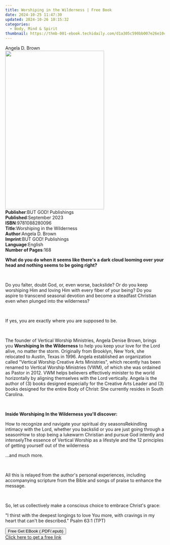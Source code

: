 ```yaml
---
title: Worshiping in the Wilderness | Free Book
date: 2024-10-25 11:47:30
updated: 2024-10-26 10:15:32
categories:
  - Body, Mind & Spirit
thumbnail: https://thmb-001-ebook.techidaily.com/d1a305c590bb007e26e10cfa711ca32686eb74c07cf2b4ae839968071a93d48e.jpg
---
```

<main id="book-container">
  <div class="flex flex-col">
    <div class="book-brief flex-1 py-6 px-4 sm:p-6 md:py-10 md:px-8">
      <!-- brief-->
      <div class="book-brief-main">Angela D. Brown</div>
    </div>
    <div
      class="book-meta-info flex-1 grid gap-4 col-start-1 col-end-3 row-start-1 sm:mb-6 sm:grid-cols-4 lg:gap-6 lg:col-start-2 lg:row-end-6 lg:row-span-6 lg:mb-0"
    >
      <div
        class="book-meta-info-left place-content-center mt-4 p-4 text-sm leading-6 col-start-2 col-span-2 dark:text-slate-400"
      >
        <img
          class="w-full h-500 object-cover rounded-lg sm:h-255 sm:col-span-2 lg:col-span-full"
          src="https://img-001-ebook.techidaily.com/ec7883ac11c4bb08d642dad61ae3797311028f781be9b96d25b1905bf3c28c8b.jpg"
          alt=""
          width="312"
          height="500"
        />
      </div>
      <div
        class="book-meta-info-right mt-2 col-start-1 row-start-2 col-span-3 self-center"
      >
        <!-- meta data  -->
        <div class="flex flex-col px-4 md:px-8">
          <div class="flex-1">
            <strong>Publisher</strong>:<span class="px-2"
              >BUT GOD! Publishings</span
            >
          </div>
          <div class="flex-1">
            <strong>Published</strong>:<span class="px-2">September 2023</span>
          </div>
          <div class="flex-1">
            <strong>ISBN</strong>:<span class="px-2">9781088280096</span>
          </div>
          <div class="flex-1">
            <strong>Title</strong>:<span class="px-2"
              >Worshiping in the Wilderness</span
            >
          </div>
          <div class="flex-1">
            <strong>Author</strong>:<span class="px-2">Angela D. Brown</span>
          </div>
          <div class="flex-1">
            <strong>Imprint</strong>:<span class="px-2"
              >BUT GOD! Publishings</span
            >
          </div>
          <div class="flex-1">
            <strong>Language</strong>:<span class="px-2">English</span>
          </div>
          <div class="flex-1">
            <strong>Number of Pages</strong>:<span class="px-2">168</span>
          </div>
        </div>
      </div>
    </div>
    <div class="book-description flex-1 py-6 px-4 sm:p-6 md:py-10 md:px-8">
      <div class="book-description-main">
        <div accordion-content="" id="description">
          <p>
            <strong
              >What do you do when it seems like there's a dark cloud looming
              over your head and nothing seems to be going right?</strong
            >
          </p>
          <p class="ql-align-justify"><br /></p>
          <p class="ql-align-justify">
            Do you falter, doubt God, or, even worse, backslide? Or do you keep
            worshiping Him and loving Him with every fiber of your being? Do you
            aspire to transcend seasonal devotion and become a steadfast
            Christian even when plunged into the wilderness?
          </p>
          <p class="ql-align-justify"><br /></p>
          <p class="ql-align-justify">
            If yes, you are exactly where you are supposed to be.
          </p>
          <p class="ql-align-justify"><br /></p>
          <p class="ql-align-justify">
            The founder of Vertical Worship Ministries, Angela Denise Brown,
            brings you <strong>Worshiping In the Wilderness</strong> to help you
            keep your love for the Lord alive, no matter the storm. Originally
            from Brooklyn, New York, she relocated to Austin, Texas in 1996.
            Angela established an organization called "Vertical Worship Creative
            Arts Ministries", which recently has been renamed to Vertical
            Worship Ministries (VWM), of which she was ordained as Pastor in
            2012. VWM helps believers effectively minister to the world
            horizontally by aligning themselves with the Lord vertically. Angela
            is the author of (3) books designed especially for the Creative Arts
            Leader and (3) books designed for the entire Body of
            Christ:&nbsp;She currently resides in South Carolina.
          </p>
          <p class="ql-align-justify"><br /></p>
          <p class="ql-align-justify">
            <strong
              >Inside Worshiping In the Wilderness you'll discover:</strong
            >
          </p>
          How to recognize and navigate your spiritual dry seasonsRekindling
          intimacy with the Lord, whether you backslid or you are just going
          through a seasonHow to stop being a lukewarm Christian and pursue God
          intently and intenselyThe essence of Vertical Worship as a lifestyle
          and the 12 principles of getting yourself out of the wilderness
          <p class="ql-align-justify">...and much more.</p>
          <p class="ql-align-justify"><br /></p>
          <p class="ql-align-justify">
            All this is relayed from the author's personal experiences,
            including accompanying scripture from the Bible and songs of praise
            to enhance the message.
          </p>
          <p class="ql-align-justify"><br /></p>
          <p class="ql-align-justify">
            So, let us collectively make a conscious choice to embrace Christ's
            grace:
          </p>
          <p class="ql-align-justify">
            "I thirst with the deepest longings to love You more, with cravings
            in my heart that can't be described." Psalm 63:1 (TPT)
          </p>
        </div>
        <div class="accordion-fader"></div>
      </div>
    </div>
    <div class="book-excerpts flex-1 py-6 px-4 sm:p-6 md:py-10 md:px-8"></div>
    <div
      class="book-about-author flex-1 py-6 px-4 sm:p-6 md:py-10 md:px-8"
    ></div>
    <div class="book-free-get flex-1 py-6 px-4 sm:p-6 md:py-10 md:px-8">
      <button
        id="btn-free-get"
        class="bg-blue-500 hover:bg-blue-700 text-white font-bold py-2 px-4 rounded"
      >
        Free Get EBook (.PDF/.epub)
      </button>
      <div id="countdown-display" class="px-2 text-lg mt-2"></div>
      <a
        id="free-link"
        class="hidden bg-blue-500 hover:bg-blue-700 text-white font-bold py-2 px-4 rounded"
        href="https://www.ebooks.com/en-us/book/211064314/worshiping-in-the-wilderness/angela-d-brown/"
        target="_blank"
        >Click here to get a free link</a
      >
    </div>
    <script>
      let countdownTime = 0;
      let countdownInterval = null;
      document
        .getElementById('btn-free-get')
        .addEventListener('click', startCountdown);
      function startCountdown() {
        countdownTime = new Date().getTime() + 60000 * 3;
        countdownInterval = setInterval(updateCountdown, 1000);
        document.getElementById('btn-free-get').disabled = true;
        document
          .getElementById('btn-free-get')
          .classList.add('bg-gray-500', 'cursor-not-allowed');
      }
      function updateCountdown() {
        let currentTime = new Date().getTime();
        let timeLeft = countdownTime - currentTime;
        let secondsLeft = Math.floor(timeLeft / 1000);
        document.getElementById('countdown-display').innerHTML =
          `Remaining time: ${secondsLeft} seconds.`;
        if (secondsLeft <= 0) {
          clearInterval(countdownInterval);
          document.getElementById('btn-free-get').classList.add('hidden');
          document.getElementById('free-link').classList.remove('hidden');
          document.getElementById('countdown-display').innerHTML = '';
        }
      }
    </script>
  </div>
</main>
